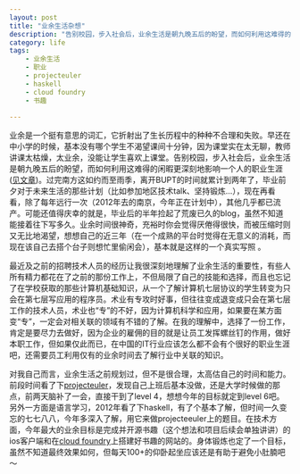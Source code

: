 ```yaml
---
layout: post
title: "业余生活杂想"
description: "告别校园，步入社会后，业余生活是朝九晚五后的盼望，而如何利用这难得的闲暇更深刻地影响一个人的职业生涯。过完南方这如约而至雨季，BUPT便是两年前的回忆..."
category: life
tags:
    - 业余生活
    - 职业
    - projecteuler
    - haskell
    - cloud foundry
    - 书趣
 
---
```

业余是一个挺有意思的词汇，它折射出了生长历程中的种种不合理和失败。早还在中小学的时候，基本没有哪个学生不渴望课间十分钟，因为课堂实在太无聊，教师讲课太枯燥，太业余，没能让学生喜欢上课堂。告别校园，步入社会后，业余生活是朝九晚五后的盼望，而如何利用这难得的闲暇更深刻地影响一个人的职业生涯([见文章](
http://www.wumii.com/item/mXna5Eb1))。过完南方这如约而至雨季，离开BUPT的时间就累计到两年了，毕业前夕对于未来生活的那些计划（比如参加地区技术talk、坚持锻炼…），现在再看看，除了每年远行一次（2012年去的南京，今年正在计划中），其他几乎都已流产。可能还值得庆幸的就是，毕业后的半年捡起了荒废已久的blog，虽然不知道能接着往下写多久。业余时间很神奇，充裕时你会觉得厌倦得很快，而被压缩时则又无比地渴望，想想自己的近三年（在一个成熟的平台时觉得在无意义的消耗，而现在该自己去搭个台子则想忙里偷闲会），基本就是这样的一个真实写照 。

最近及之前的招聘技术人员的经历让我很深刻地理解了业余生活的重要性，有些人所有精力都花在了之前的那份工作上，不但局限了自己的技能和选择，而且也忘记了在学校获取的那些计算机基础知识，从一个了解计算机七层协议的学生转变为只会在第七层写应用的程序员。术业有专攻时好事，但往往变成退变成只会在第七层工作的技术人员，术业也“专”的不好，因为计算机科学和应用，如果要在某方面变“专”，一定会对相关联的领域有不错的了解。在我的理解中，选择了一份工作，肯定是要尽力去做好，因为企业的雇佣的目的就是让员工发挥螺丝钉的作用，做好本职工作，但如果仅此而已，在中国的IT行业应该怎么都不会有个很好的职业生涯吧，还需要员工利用仅有的业余时间去了解行业中关联的知识。

对我自己而言，业余生活之前规划过，但不是很合理，太高估自己的时间和能力。前段时间看了下[projecteuler](http://www.projecteuler.net)，发现自己上班后基本没做，还是大学时候做的那点，前两天脑补了一会，直接干到了level 4，想想今年的目标就定到level 6吧。另外一方面是语言学习，2012年看了下haskell，有了个基本了解，但时间一久变忘的七七八八，今年多深入了解，用它来做projecteeuler上的题目。在技术方面，今年最大的业余目标是完成并开源书趣（这个想法和项目后续会单独讲讲）的ios客户端和在[cloud foundry](http://www.cloudfoundry.com)上搭建好书趣的网站的。身体锻炼也定了一个目标，虽然不知道最终效果如何，但每天100+的仰卧起坐应该还是有助于避免小肚腩吧～



